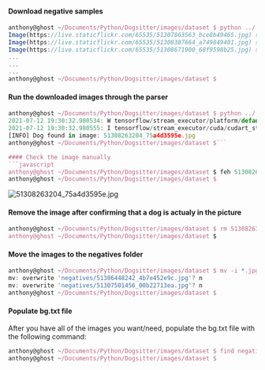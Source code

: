 #### Download negative samples
```javascript
anthony@ghost ~/Documents/Python/Dogsitter/images/dataset $ python ../../src/flickr_image_search.py -q'boat' -c150 -d
Image(https://live.staticflickr.com/65535/51307863563_bce8b49465.jpg) sucessfully Downloaded.
Image(https://live.staticflickr.com/65535/51308387664_a749849401.jpg) sucessfully Downloaded.
Image(https://live.staticflickr.com/65535/51308671900_68f9598b25.jpg) sucessfully Downloaded.
...
...
...
anthony@ghost ~/Documents/Python/Dogsitter/images/dataset $
```

#### Run the downloaded images through the parser
```javascript
anthony@ghost ~/Documents/Python/Dogsitter/images/dataset $ python ../../src/image_parser.py -b'dog' -e'jpg' -p'/home/anthony/Documents/Python/Dogsitter/images/dataset/'
2021-07-12 19:30:32.980534: W tensorflow/stream_executor/platform/default/dso_loader.cc:60] Could not load dynamic library 'libcudart.so.11.0'; dlerror: libcudart.so.11.0: cannot open shared object file: No such file or directory; LD_LIBRARY_PATH: /usr/lib/python3.7/site-packages/cv2/../../../../lib64:
2021-07-12 19:30:32.980555: I tensorflow/stream_executor/cuda/cudart_stub.cc:29] Ignore above cudart dlerror if you do not have a GPU set up on your machine.
[INFO] Dog found in image: 51308263204_75a4d3595e.jpg
anthony@ghost ~/Documents/Python/Dogsitter/images/dataset $```

#### Check the image manually
```javascript
anthony@ghost ~/Documents/Python/Dogsitter/images/dataset $ feh 51308263204_75a4d3595e.jpg
anthony@ghost ~/Documents/Python/Dogsitter/images/dataset $ 
```

![51308263204_75a4d3595e.jpg](https://user-images.githubusercontent.com/2100258/125368473-4c2b7900-e348-11eb-8ba3-3ab2ee759755.jpg)

#### Remove the image after confirming that a dog is actualy in the picture
```javascript
anthony@ghost ~/Documents/Python/Dogsitter/images/dataset $ rm 51308263204_75a4d3595e.jpg
anthony@ghost ~/Documents/Python/Dogsitter/images/dataset $
```

#### Move the images to the negatives folder
```javascript
anthony@ghost ~/Documents/Python/Dogsitter/images/dataset $ mv -i *.jpg negatives/
mv: overwrite 'negatives/51306448242_4b7e452e9c.jpg'? n
mv: overwrite 'negatives/51307501456_00b22713ea.jpg'? n
anthony@ghost ~/Documents/Python/Dogsitter/images/dataset $
```

#### Populate bg.txt file
After you have all of the images you want/need, populate the bg.txt file with the following command:
```javascript
anthony@ghost ~/Documents/Python/Dogsitter/images/dataset $ find negatives/*.jpg >> bg.txt 
anthony@ghost ~/Documents/Python/Dogsitter/images/dataset $
```


